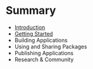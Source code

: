 # Summary

* [Introduction](README.md)
* [Getting Started](getting_started/README.md)
* Building Applications
* Using and Sharing Packages
* Publishing Applications
* Research & Community

